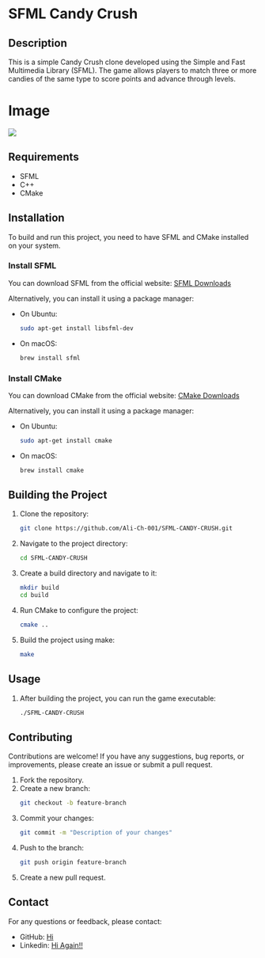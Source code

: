 # SFML Candy Crush

## Description
This is a simple Candy Crush clone developed using the Simple and Fast Multimedia Library (SFML). The game allows players to match three or more candies of the same type to score points and advance through levels.

# Image 

![](https://github.com/Ali-Ch-001/SFML-CANDY-CRUSH/assets/108975862/bb597df4-a9e5-4d25-98e4-69148a811b51)

## Requirements
- SFML
- C++
- CMake

## Installation
To build and run this project, you need to have SFML and CMake installed on your system.

### Install SFML
You can download SFML from the official website: [SFML Downloads](https://www.sfml-dev.org/download.php)

Alternatively, you can install it using a package manager:
- On Ubuntu:
  ```bash
  sudo apt-get install libsfml-dev
  ```
- On macOS:
  ```bash
  brew install sfml
  ```

### Install CMake
You can download CMake from the official website: [CMake Downloads](https://cmake.org/download/)

Alternatively, you can install it using a package manager:
- On Ubuntu:
  ```bash
  sudo apt-get install cmake
  ```
- On macOS:
  ```bash
  brew install cmake
  ```

## Building the Project
1. Clone the repository:
   ```bash
   git clone https://github.com/Ali-Ch-001/SFML-CANDY-CRUSH.git
   ```
2. Navigate to the project directory:
   ```bash
   cd SFML-CANDY-CRUSH
   ```
3. Create a build directory and navigate to it:
   ```bash
   mkdir build
   cd build
   ```
4. Run CMake to configure the project:
   ```bash
   cmake ..
   ```
5. Build the project using make:
   ```bash
   make
   ```

## Usage
1. After building the project, you can run the game executable:
   ```bash
   ./SFML-CANDY-CRUSH
   ```

## Contributing
Contributions are welcome! If you have any suggestions, bug reports, or improvements, please create an issue or submit a pull request.

1. Fork the repository.
2. Create a new branch:
   ```bash
   git checkout -b feature-branch
   ```
3. Commit your changes:
   ```bash
   git commit -m "Description of your changes"
   ```
4. Push to the branch:
   ```bash
   git push origin feature-branch
   ```
5. Create a new pull request.

## Contact
For any questions or feedback, please contact:
- GitHub: [Hi](https://github.com/Ali-Ch-001)
- Linkedin: [Hi Again!!](https://www.linkedin.com/in/ali-787-ch/)
